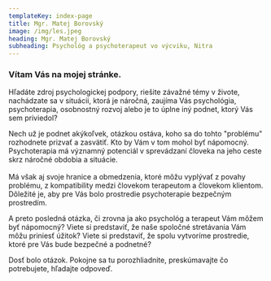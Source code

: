 ```yaml
---
templateKey: index-page
title: Mgr. Matej Borovský
image: /img/les.jpeg
heading: Mgr. Matej Borovský
subheading: Psychológ a psychoterapeut vo výcviku, Nitra
---
```

### Vítam Vás na mojej stránke.

Hľadáte zdroj psychologickej podpory, riešite závažné témy v živote, nachádzate sa v situácii, ktorá je náročná, zaujíma Vás psychológia, psychoterapia, osobnostný rozvoj alebo je to úplne iný podnet, ktorý Vás sem priviedol? 

Nech už je podnet akýkoľvek, otázkou ostáva, koho sa do tohto "problému" rozhodnete prizvať a zasvätiť. Kto by Vám v tom mohol byť nápomocný. Psychoterapia má významný potenciál v sprevádzaní človeka na jeho ceste skrz náročné obdobia a situácie. \
\
Má však aj svoje hranice a obmedzenia, ktoré môžu vyplývať z povahy problému, z kompatibility medzi človekom terapeutom a človekom klientom. Dôležité je, aby pre Vás bolo prostredie psychoterapie bezpečným prostredím. 

A preto posledná otázka, či zrovna ja ako psychológ a terapeut Vám môžem byť nápomocný? Viete si predstaviť, že naše spoločné stretávania Vám môžu priniesť úžitok? Viete si predstaviť, že spolu vytvoríme prostredie, ktoré pre Vás bude bezpečné a podnetné? 

Dosť bolo otázok. Pokojne sa tu porozhliadnite, preskúmavajte čo potrebujete, hľadajte odpoveď.